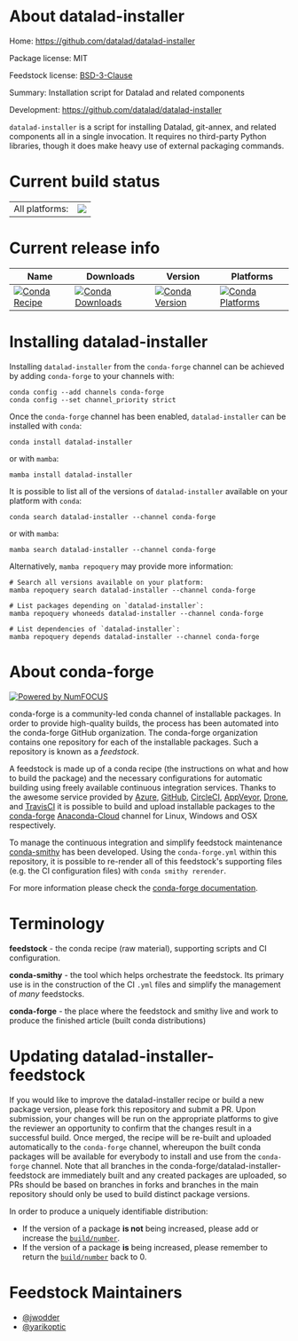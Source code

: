 About datalad-installer
=======================

Home: https://github.com/datalad/datalad-installer

Package license: MIT

Feedstock license: [BSD-3-Clause](https://github.com/conda-forge/datalad-installer-feedstock/blob/main/LICENSE.txt)

Summary: Installation script for Datalad and related components

Development: https://github.com/datalad/datalad-installer

`datalad-installer` is a script for installing Datalad, git-annex, and
related components all in a single invocation.  It requires no third-party
Python libraries, though it does make heavy use of external packaging
commands.


Current build status
====================


<table><tr><td>All platforms:</td>
    <td>
      <a href="https://dev.azure.com/conda-forge/feedstock-builds/_build/latest?definitionId=15718&branchName=main">
        <img src="https://dev.azure.com/conda-forge/feedstock-builds/_apis/build/status/datalad-installer-feedstock?branchName=main">
      </a>
    </td>
  </tr>
</table>

Current release info
====================

| Name | Downloads | Version | Platforms |
| --- | --- | --- | --- |
| [![Conda Recipe](https://img.shields.io/badge/recipe-datalad--installer-green.svg)](https://anaconda.org/conda-forge/datalad-installer) | [![Conda Downloads](https://img.shields.io/conda/dn/conda-forge/datalad-installer.svg)](https://anaconda.org/conda-forge/datalad-installer) | [![Conda Version](https://img.shields.io/conda/vn/conda-forge/datalad-installer.svg)](https://anaconda.org/conda-forge/datalad-installer) | [![Conda Platforms](https://img.shields.io/conda/pn/conda-forge/datalad-installer.svg)](https://anaconda.org/conda-forge/datalad-installer) |

Installing datalad-installer
============================

Installing `datalad-installer` from the `conda-forge` channel can be achieved by adding `conda-forge` to your channels with:

```
conda config --add channels conda-forge
conda config --set channel_priority strict
```

Once the `conda-forge` channel has been enabled, `datalad-installer` can be installed with `conda`:

```
conda install datalad-installer
```

or with `mamba`:

```
mamba install datalad-installer
```

It is possible to list all of the versions of `datalad-installer` available on your platform with `conda`:

```
conda search datalad-installer --channel conda-forge
```

or with `mamba`:

```
mamba search datalad-installer --channel conda-forge
```

Alternatively, `mamba repoquery` may provide more information:

```
# Search all versions available on your platform:
mamba repoquery search datalad-installer --channel conda-forge

# List packages depending on `datalad-installer`:
mamba repoquery whoneeds datalad-installer --channel conda-forge

# List dependencies of `datalad-installer`:
mamba repoquery depends datalad-installer --channel conda-forge
```


About conda-forge
=================

[![Powered by
NumFOCUS](https://img.shields.io/badge/powered%20by-NumFOCUS-orange.svg?style=flat&colorA=E1523D&colorB=007D8A)](https://numfocus.org)

conda-forge is a community-led conda channel of installable packages.
In order to provide high-quality builds, the process has been automated into the
conda-forge GitHub organization. The conda-forge organization contains one repository
for each of the installable packages. Such a repository is known as a *feedstock*.

A feedstock is made up of a conda recipe (the instructions on what and how to build
the package) and the necessary configurations for automatic building using freely
available continuous integration services. Thanks to the awesome service provided by
[Azure](https://azure.microsoft.com/en-us/services/devops/), [GitHub](https://github.com/),
[CircleCI](https://circleci.com/), [AppVeyor](https://www.appveyor.com/),
[Drone](https://cloud.drone.io/welcome), and [TravisCI](https://travis-ci.com/)
it is possible to build and upload installable packages to the
[conda-forge](https://anaconda.org/conda-forge) [Anaconda-Cloud](https://anaconda.org/)
channel for Linux, Windows and OSX respectively.

To manage the continuous integration and simplify feedstock maintenance
[conda-smithy](https://github.com/conda-forge/conda-smithy) has been developed.
Using the ``conda-forge.yml`` within this repository, it is possible to re-render all of
this feedstock's supporting files (e.g. the CI configuration files) with ``conda smithy rerender``.

For more information please check the [conda-forge documentation](https://conda-forge.org/docs/).

Terminology
===========

**feedstock** - the conda recipe (raw material), supporting scripts and CI configuration.

**conda-smithy** - the tool which helps orchestrate the feedstock.
                   Its primary use is in the construction of the CI ``.yml`` files
                   and simplify the management of *many* feedstocks.

**conda-forge** - the place where the feedstock and smithy live and work to
                  produce the finished article (built conda distributions)


Updating datalad-installer-feedstock
====================================

If you would like to improve the datalad-installer recipe or build a new
package version, please fork this repository and submit a PR. Upon submission,
your changes will be run on the appropriate platforms to give the reviewer an
opportunity to confirm that the changes result in a successful build. Once
merged, the recipe will be re-built and uploaded automatically to the
`conda-forge` channel, whereupon the built conda packages will be available for
everybody to install and use from the `conda-forge` channel.
Note that all branches in the conda-forge/datalad-installer-feedstock are
immediately built and any created packages are uploaded, so PRs should be based
on branches in forks and branches in the main repository should only be used to
build distinct package versions.

In order to produce a uniquely identifiable distribution:
 * If the version of a package **is not** being increased, please add or increase
   the [``build/number``](https://docs.conda.io/projects/conda-build/en/latest/resources/define-metadata.html#build-number-and-string).
 * If the version of a package **is** being increased, please remember to return
   the [``build/number``](https://docs.conda.io/projects/conda-build/en/latest/resources/define-metadata.html#build-number-and-string)
   back to 0.

Feedstock Maintainers
=====================

* [@jwodder](https://github.com/jwodder/)
* [@yarikoptic](https://github.com/yarikoptic/)

